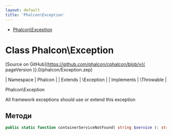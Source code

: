 ```yaml
---
layout: default
title: 'Phalcon\Exception'
---
```


* [Phalcon\Exception](#exception)

<h1 id="exception">Class Phalcon\Exception</h1>

[Source on GitHub](https://github.com/phalcon/cphalcon/blob/v{{ pageVersion }}.0/phalcon/Exception.zep)

| Namespace  | Phalcon | | Extends    | \Exception | | Implements | \Throwable |

Phalcon\Exception

All framework exceptions should use or extend this exception


## Методи

```php
public static function containerServiceNotFound( string $service ): string;
```
